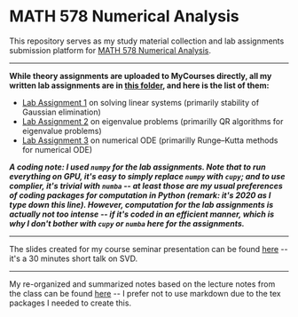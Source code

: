 # MATH 578 Numerical Analysis 

This repository serves as my study material collection and lab assignments submission platform for [MATH 578 Numerical Analysis](https://www.math.mcgill.ca/gantumur/math578f20/ "MATH 578 Course Page"). 

------------------------------

**While theory assignments are uploaded to MyCourses directly, all my written lab assignments are in [this folder](Lab%20Assignments "Kai's MATH 578 lab assignments"), and here is the list of them:**

- [Lab Assignment 1](Lab%20Assignments/Lab%20Assignment%201/lab_assignment_1.ipynb "Kai's MATH 578 lab assignment 1") on solving linear systems (primarily stability of Gaussian elimination)
- [Lab Assignment 2](Lab%20Assignments/Lab%20Assignment%202/lab_assignment_2.ipynb "Kai's MATH 578 lab assignment 2") on eigenvalue problems (primarilly QR algorithms for eigenvalue problems)
- [Lab Assignment 3](Lab%20Assignments/Lab%20Assignment%203/lab_assignment_3.ipynb "Kai's MATH 578 lab assignment 3") on numerical ODE (primarilly Runge–Kutta methods for numerical ODE) 

***A coding note: I used `numpy` for the lab assignments. Note that to run everything on GPU, it's easy to simply replace `numpy` with `cupy`; and to use complier, it's trivial with `numba` -- at least those are my usual preferences of coding packages for computation in Python (remark: it's 2020 as I type down this line). However, computation for the lab assignments is actually not too intense -- *if it's coded in an efficient manner*, which is why I don't bother with `cupy` or `numba` here for the assignments.***

------------------------------

The slides created for my course seminar presentation can be found [here](Course%20Seminar/578_seminar_talk.pdf "Kai's MATH 578 Seminar Slides") -- it's a 30 minutes short talk on SVD.

------------------------------
My re-organized and summarized notes based on the lecture notes from the class can be found [here](Student%20Notes/MATH578_student_notes.pdf "Kai's MATH 578 Student Notes") -- I prefer not to use markdown due to the tex packages I needed to create this. 


